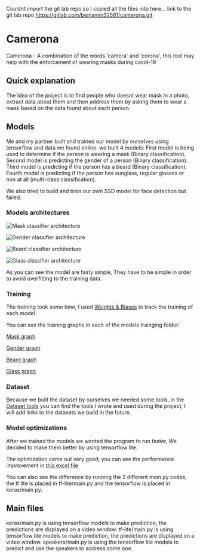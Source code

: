 Couldnt import the git lab repo so I copied all the files into here... link to the git lab repo https://gitlab.com/benjamin32561/camerona.git

# Camerona

Camerona - A combination of the words 'camera' and 'corona', this tool may help with the enforcement of wearing masks during covid-19

## Quick explanation

The idea of the project is to find people who doesnt wear mask in a photo, extract data about them and then address them by asking them to wear a mask based on the data found about each person.

## Models
Me and my partner built and trained our model by ourselves using tensorflow and data we found online.
we built 4 models:
First model is being used to determine if the person is wearing a mask (Binary classification).
Second model is predicting the gender of a person (Binary classification).
Third model is predicting if the person has a beard (Binary classification).
Fourth model is predicting if the person has sunglass, regular glasses or non at all (multi-class classification).

We also tried to build and train our own SSD model for face detection but failed.

### Models architectures

![Mask classifier architecture](https://github.com/benjamin32561/Camerona/tree/master/preperations/model%20training/keras/mask%20classification/maskModel.png)

![Gender classifier architecture](https://github.com/benjamin32561/Camerona/tree/master/preperations/model%20training/keras/gender%20classification/genderModel.png)

![Beard classifier architecture](https://github.com/benjamin32561/Camerona/tree/master/preperations/model%20training/keras/beard%20classification/beardModel.png)

![Glass classifier architecture](https://github.com/benjamin32561/Camerona/tree/master/preperations/model%20training/keras/glass%20classification/glassModel.png)

As you can see the model are fairly simple, They have to be simple in order to avoid overfitting to the training data.

### Training

The training took some time, I used [Weights & Biases](https://wandb.ai/site) to track the training of each model.

You can see the training graphs in each of the models trainging folder:

[Mask graph](https://github.com/benjamin32561/Camerona/blob/master/preperations/model%20training/keras/mask%20classification/training/training-resaults/training%20graph.pdf)

[Gender graph](https://github.com/benjamin32561/Camerona/blob/master/preperations/model%20training/keras/gender%20classification/training/training%20results/training%20graph.pdf)

[Beard graph](https://github.com/benjamin32561/Camerona/blob/master/preperations/model%20training/keras/beard%20classification/training/training%20results/training%20graph.pdf)

[Glass graph](https://github.com/benjamin32561/Camerona/blob/master/preperations/model%20training/keras/glass%20classification/training/after%20training/training%20graph.pdf)

### Dataset

Because we built the dataset by ourselves we needed some tools, in the [Dataset tools](https://github.com/benjamin32561/Camerona/tree/master/preperations/model%20training/dataset%20tools) you can find the tools I wrote and used during the project, I will add links to the datasets we build in the future.

### Model optimizations

After we trained the models we wanted the program to run faster, We decided to make them better by using tensorflow lite.

The optimization came out very good, you can see the performence improvement in [this excel file](https://github.com/benjamin32561/Camerona/blob/master/preperations/model%20training/program%20data.xlsx)

You can also see the difference by running the 2 different main.py codes, the tf lite is placed in tf-lite/main.py and the tensorflow is placed in keras/main.py.

## Main files

keras/main.py is using tensorflow models to make prediction, the predictions are displayed on a video window.
tf-lite/main.py is using tensorflow lite models to make prediction, the predictions are displayed on a video window.
speakers/main.py is using the tensorflow lite models to predict and use the speakers to address some one.
